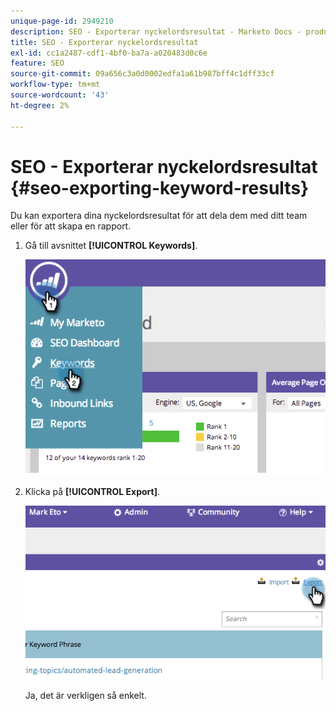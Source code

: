 ```yaml
---
unique-page-id: 2949210
description: SEO - Exporterar nyckelordsresultat - Marketo Docs - produktdokumentation
title: SEO - Exporterar nyckelordsresultat
exl-id: cc1a2487-cdf1-4bf0-ba7a-a020483d0c6e
feature: SEO
source-git-commit: 09a656c3a0d0002edfa1a61b987bff4c1dff33cf
workflow-type: tm+mt
source-wordcount: '43'
ht-degree: 2%

---
```


# SEO - Exporterar nyckelordsresultat {#seo-exporting-keyword-results}

Du kan exportera dina nyckelordsresultat för att dela dem med ditt team eller för att skapa en rapport.

1. Gå till avsnittet **[!UICONTROL Keywords]**.

   ![](assets/image2014-9-18-12-3a51-3a7.png)

1. Klicka på **[!UICONTROL Export]**.

   ![](assets/image2014-9-18-12-3a51-3a25.png)

   Ja, det är verkligen så enkelt.

